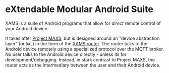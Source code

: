 # eXtendable Modular Android Suite

XAMS is a suite of Android programs that allow for *direct* remote
control of your Android device.

It takes after [Project MAXS][maxs], but is designed around an "device
abstraction layer" (or `DAL`) in the form of
the [XAMS router][router]. The router talks to the Android device
remotely using a specialized protocol over the MQTT broker. No user
talks to the Android device directly - unless its for
development/debugging. Instead, in stark contrast to Project MAXS, the
router acts as the intermediary between the user and their Android
device.

[maxs]: http://projectmaxs.org/homepage/
[router]: https://github.com/xams-project/router
